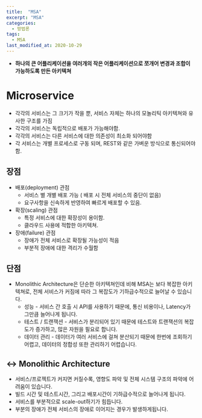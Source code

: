 ```yaml
---
title:  "MSA"
excerpt: "MSA"
categories:
  - 방법론
tags:
  - MSA
last_modified_at: 2020-10-29
---
```


* **하나의 큰 어플리케이션을 여러개의 작은 어플리케이션으로 쪼개어 변경과 조합이 가능하도록 만든 아키텍쳐**

# Microservice

* 각각의 서비스는 그 크기가 작을 뿐, 서비스 자체는 하나의 모놀리틱 아키텍쳐와 유사한 구조를 가짐
* 각각의 서비스는 독립적으로 배포가 가능해야함.
* 각각의 서비스는 다른 서비스에 대한 의존성이 최소화 되어야함
* 각 서비스는 개별 프로세스로 구동 되며, REST와 같은 가벼운 방식으로 통신되어야 함.

## 장점

* 배포(deployment) 관점
  * 서비스 별 개별 배포 가능 ( 배포 시 전체 서비스의 중단이 없음)
  * 요구사항을 신속하게 반영하여 빠르게 배포할 수 있음.
* 확장(scaling) 관점
  * 특정 서비스에 대한 확장성이 용이함.
  * 클라우드 사용에 적합한 아키텍쳐.
* 장애(failure) 관점
  * 장애가 전체 서비스로 확장될 가능성이 적음
  * 부분적 장애에 대한 격리가 수월함

## 단점

* Monolithic Architecture은 단순한 아키텍쳐인데 비해 MSA는 보다 복잡한 아키텍쳐로, 전체 서비스가 커짐에 따라 그 복잡도가 기하급수적으로 늘어날 수 있습니다.
  * 성능 - 서비스 간 호출 시 API를 사용하기 때문에, 통신 비용이나, Latency가 그만큼 늘어나게 됩니다.
  * 테스트 / 트랜잭션 - 서비스가 분리되어 있기 때문에 테스트와 트랜잭션의 복잡도가 증가하고, 많은 자원을 필요로 합니다.
  * 데이터 관리 - 데이터가 여러 서비스에 걸쳐 분산되기 때문에 한번에 조회하기 어렵고, 데이터의 정합성 또한 관리하기 어렵습니다.

## <-> Monolithic Architecture
  * 서비스/프로젝트가 커지면 커질수록, 영향도 파악 및 전체 시스템 구조의 파악에 어려움이 있습니다.
  * 빌드 시간 및 테스트시간, 그리고 배포시간이 기하급수적으로 늘어나게 됩니다.
  * 서비스를 부분적으로 scale-out하기가 힘듭니다.
  * 부분의 장애가 전체 서비스의 장애로 이어지는 경우가 발생하게됩니다.
